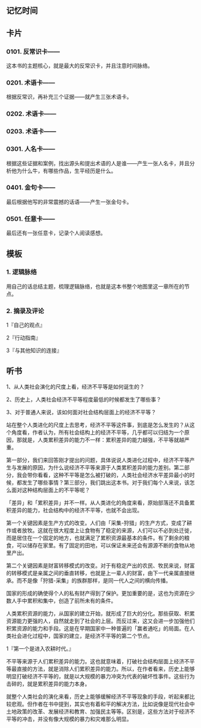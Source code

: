 ## 记忆时间

## 卡片

### 0101. 反常识卡——

这本书的主题核心，就是最大的反常识卡，并且注意时间脉络。

### 0201. 术语卡——

根据反常识，再补充三个证据——就产生三张术语卡。

### 0202. 术语卡——

### 0203. 术语卡——

### 0301. 人名卡——

根据这些证据和案例，找出源头和提出术语的人是谁——产生一张人名卡，并且分析他为什么牛，有哪些作品，生平经历是什么。

### 0401. 金句卡——

最后根据他写的非常震撼的话语——产生一张金句卡。

### 0501. 任意卡——

最后还有一张任意卡，记录个人阅读感想。

## 模板

### 1. 逻辑脉络

用自己的话总结主题，梳理逻辑脉络，也就是这本书整个地图里这一章所在的节点。

### 2. 摘录及评论

1『自己的观点』

2『行动指南』

3『与其他知识的连接』

## 听书

1、从人类社会演化的尺度上看，经济不平等是如何诞生的？

2、历史上，人类社会经济不平等程度最低的时候都发生了哪些事？

3、对于普通人来说，该如何面对社会结构层面上的经济不平等？

站在整个人类进化的尺度上去思考，经济不平等这件事，到底是怎么发生的？从这个角度看，作者认为，所有社会结构上的经济不平等，几乎都可以归结为一个原因，那就是，人类累积差异的能力不一样：累积差异的能力越强，不平等就越严重。

第一部分，我们来回答刚才提出的问题，具体说说人类进化过程中，经济不平等产生与发展的原因，为什么说经济不平等来源于人类累积差异的能力差别。第二部分，我会带你看看，这种不平等是怎么被打破的，人类社会经济水平差异最小的时候，都发生了哪些事情？第三部分，我们跳出这本书。对于我们每个人来说，该怎么面对这种结构层面上的不平等呢？

「差异」和「累积差异」并不一样。从人类进化的角度来看，原始部落还不具备累积差异的能力，社会结构中的经济不平等，也就不会出现。

第一个关键因素是生产方式的改变。人们由「采集-狩猎」的生产方式，变成了耕作或者放牧。这就在很大程度上让食物有了稳定的来源，人们可以不必到处迁徙，而是居住在一个固定的地方，也就满足了累积资源最基本的条件。有了剩余的粮食，可以储存在家里。有了固定的田地，可以保证未来还会有源源不断的食物从地里产出。

第二个关键因素是财富转移模式的改变。对于有稳定产出的农民、牧民来说，财富的转移模式是亲属之间的垂直转移，也就是上一辈人的财富，由下一代亲属直接继承。而不是像「狩猎-采集」的族群那样，是同一代人之间的横向传播。

国家的形成的确使得个人的私有财产得到了保护。更加重要的是，这也为资源在少数人手中累积和集中，创造了前所未有的条件。

人类累积资源的能力，从国家的建立开始，就形成了巨大的分化。那些获取、积累资源能力更强的人，自然就走到了社会的上层。而反过来，这又会进一步加强他们积累资源的能力和手段。这是在早期国家中一种普遍的「赢者通吃」的局面。在人类社会进化过程中，国家的建立，是经济不平等的第二个节点。

1『第一个是进入农耕时代。』

不平等来源于人们累积差异的能力。这也就意味着，打破社会结构层面上经济不平等最直接的方法，就是消除人们累积差异的能力。所以，在作者看来，历史上能够明显打破经济不平等的，就是以大规模的暴力冲突为代表的破坏性事件。这些行为击碎的，就是累积差异的能力本身。

就整个人类社会的演化来看，历史上能够缓解经济不平等现象的手段，听起来都比较悲观。但作者在书中提到，其实也有着和平的解决方法，比如说像是现代社会中土地政策的改革、发展经济和教育、加强民主等等。区别是，这些方法对于经济不平等的冲击，并没有像大规模的暴力和灾难那么明显。






